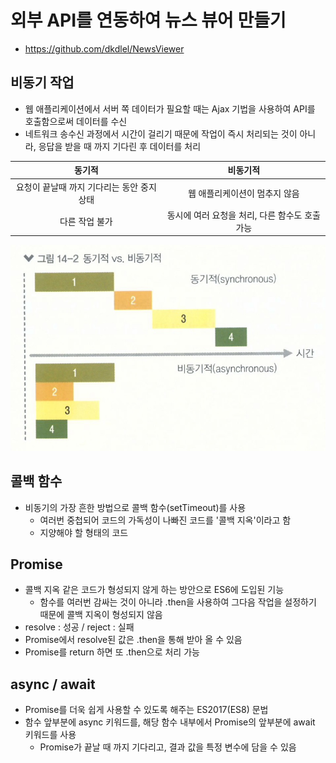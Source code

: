 # 외부 API를 연동하여 뉴스 뷰어 만들기
* https://github.com/dkdlel/NewsViewer

## 비동기 작업
* 웹 애플리케이션에서 서버 쪽 데이터가 필요할 때는 Ajax 기법을 사용하여 API를 호출함으로써 데이터를 수신
* 네트워크 송수신 과정에서 시간이 걸리기 때문에 작업이 즉시 처리되는 것이 아니라, 응답을 받을 때 까지 기다린 후 데이터를 처리

|동기적|비동기적|
|:---:|:---:|
|요청이 끝날때 까지 기다리는 동안 중지 상태|웹 애플리케이션이 멈추지 않음|
|다른 작업 불가|동시에 여러 요청을 처리, 다른 함수도 호출 가능|

<img src="./image.jpeg" alt="동기적 vs 비동기적" />

## 콜백 함수
* 비동기의 가장 흔한 방법으로 콜백 함수(setTimeout)를 사용
    - 여러번 중첩되어 코드의 가독성이 나빠진 코드를 '콜백 지옥'이라고 함
    - 지양해야 할 형태의 코드

## Promise
* 콜백 지옥 같은 코드가 형성되지 않게 하는 방안으로 ES6에 도입된 기능
    - 함수를 여러번 감싸는 것이 아니라 .then을 사용하여 그다음 작업을 설정하기 때문에 콜백 지옥이 형성되지 않음
* resolve : 성공 / reject : 실패
* Promise에서 resolve된 값은 .then을 통해 받아 올 수 있음
* Promise를 return 하면 또 .then으로 처리 가능

## async / await
* Promise를 더욱 쉽게 사용할 수 있도록 해주는 ES2017(ES8) 문법
* 함수 앞부분에 async 키워드를, 해당 함수 내부에서 Promise의 앞부분에 await 키워드를 사용
    - Promise가 끝날 때 까지 기다리고, 결과 값을 특정 변수에 담을 수 있음